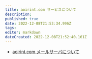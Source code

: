 ```yaml
---
title: aoirint.com サービスについて
description: 
published: true
date: 2022-12-08T21:53:34.996Z
tags: 
editor: markdown
dateCreated: 2022-12-08T21:52:40.161Z
---
```


- [aoirint.com メールサーバについて](/aoirint_com_mail_server)
